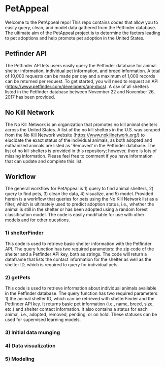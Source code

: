 # PetAppeal

Welcome to the PetAppeal repo! This repo contains codes that allow you to easily query, clean, and model data gathered from the Petfinder database. The ultimate aim of the PetAppeal project is to determine the factors leading to pet adoptions and help promote pet adoption in the United States. 

## Petfinder API
The Petfinder API lets users easily query the Petfinder database for animal shelter information, individual pet information, and breed information. A total of 10,000 requests can be made per day and a maximum of 1,000 records can be returned per request. To get started, you will need to request an API (https://www.petfinder.com/developers/api-docs). A csv of all shelters listed in the Petfinder database between November 22 and November 26, 2017 has been provided.

## No Kill Network
The No Kill Network is an organization that promotes no kill animal shelters across the United States. A list of the no kill shelters in the U.S. was scraped from the No Kill Network website (https://www.nokillnetwork.org/) to elucidate the exact status of the individual animals, as both adopted and euthanized animals are listed as 'Removed' in the Petfinder database. The list of no kill shelters is provided in this repository; however, there is lots of missing information. Please feel free to comment if you have information that can update and complete this list.

## Workflow
The general workflow for PetAppeal is 1) query to find animal shelters, 2) query to find pets, 3) clean the data, 4) visualize, and 5) model. Provided herein is a workflow that queries for pets using the No Kill Network list as a filter, which is ultimately used to predict adoption status, i.e., whether the animal is still in the shelter or has been adopted using a random forest classification model. The code is easily modifiable for use with other models and for other questions.

### 1) shelterFinder
This code is used to retrieve basic shelter information with the Petfinder API. The query function has two required parameters: the zip code of the shelter and a Petfinder API key, both as strings. The code will return a dataframe that lists the contact information for the shelter as well as the shelter ID, which is required to query for individual pets.

### 2) getPets
This code is used to retrieve information about individual animals available in the Petfinder database. The query function has two required parameters: 1) the animal shelter ID, which can be retrieved with shelterFinder and the Petfinder API key. It returns basic pet information (i.e., name, breed, size, etc.) and shelter contact information. It also contains a status for each animal, i.e., adopted, removed, pending, or on hold. These statuses can be used for supervised learning models.

### 3) Initial data munging

### 4) Data visualization

### 5) Modeling
